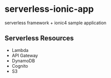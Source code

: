 # serverless-ionic-app
serverless framework + ionic4 sample application

## Serverless Resources
* Lambda
* API Gateway
* DynamoDB
* Cognito
* S3
